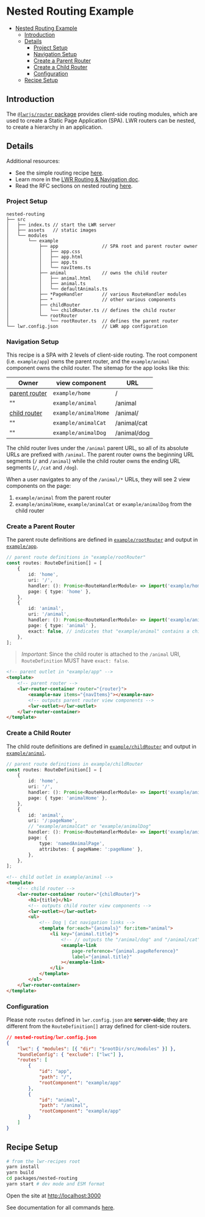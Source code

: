 # Nested Routing Example

-   [Nested Routing Example](#nested-routing-example)
    -   [Introduction](#introduction)
    -   [Details](#details)
        -   [Project Setup](#project-setup)
        -   [Navigation Setup](#navigation-setup)
        -   [Create a Parent Router](#create-a-parent-router)
        -   [Create a Child Router](#create-a-child-router)
        -   [Configuration](#configuration)
    -   [Recipe Setup](#recipe-setup)

## Introduction

The [`@lwrjs/router` package](https://github.com/salesforce/lwr/tree/master/packages/%40lwrjs/router) provides client-side routing modules, which are used to create a Static Page Application (SPA). LWR routers can be nested, to create a hierarchy in an application.

## Details

Additional resources:

-   See the simple routing recipe [here](https://github.com/salesforce/lwr-recipes/tree/master/packages/simple-routing).
-   Learn more in the [LWR Routing & Navigation doc](https://github.com/salesforce/lwr-recipes/blob/master/doc/navigation.md).
-   Read the RFC sections on nested routing [here](https://rfcs.lwc.dev/rfcs/lws/0003-router-api-baseline#nested-mount-point).

### Project Setup

```
nested-routing
├── src
│   ├── index.ts // start the LWR server
│   ├── assets   // static images
│   └── modules
│       └── example
│           ├── app                // SPA root and parent router owner
│           │   ├── app.css
│           │   ├── app.html
│           │   ├── app.ts
│           │   └── navItems.ts
│           ├── animal             // owns the child router
│           │   ├── animal.html
│           │   ├── animal.ts
│           │   └── defaultAnimals.ts
│           ├── *PageHandler       // various RouteHandler modules
│           ├── *                  // other various components
│           ├── childRouter
│           │   └── childRouter.ts // defines the child router
│           └── rootRouter
│               └── rootRouter.ts  // defines the parent router
└── lwr.config.json                // LWR app configuration
```

### Navigation Setup

This recipe is a SPA with 2 levels of client-side routing. The root component (i.e. `example/app`) owns the parent router, and the `example/animal` component owns the child router. The sitemap for the app looks like this:

| Owner                                    | view component       | URL         |
| ---------------------------------------- | -------------------- | ----------- |
| [parent router](#create-a-parent-router) | `example/home`       | /           |
| ""                                       | `example/animal`     | /animal     |
| [child router](#create-a-child-router)   | `example/animalHome` | /animal/    |
| ""                                       | `example/animalCat`  | /animal/cat |
| ""                                       | `example/animalDog`  | /animal/dog |

The child router lives under the `/animal` parent URL, so all of its absolute URLs are prefixed with `/animal`. The parent router owns the beginning URL segments (`/` and `/animal`) while the child router owns the ending URL segments (`/`, `/cat` and `/dog`).

When a user navigates to any of the `/animal/*` URLs, they will see 2 view components on the page:

1. `example/animal` from the parent router
2. `example/animalHome`, `example/animalCat` or `example/animalDog` from the child router

### Create a Parent Router

The parent route definitions are defined in [`example/rootRouter`](https://github.com/salesforce/lwr-recipes/blob/master/packages/nested-routing/src/modules/example/rootRouter/rootRouter.ts) and output in [`example/app`](https://github.com/salesforce/lwr-recipes/blob/master/packages/nested-routing/src/modules/example/app/app.html).

```ts
// parent route definitions in "example/rootRouter"
const routes: RouteDefinition[] = [
    {
        id: 'home',
        uri: '/',
        handler: (): Promise<RouteHandlerModule> => import('example/homePageHandler'), // "example/home"
        page: { type: 'home' },
    },
    {
        id: 'animal',
        uri: '/animal',
        handler: (): Promise<RouteHandlerModule> => import('example/animalPageHandler'), // "example/animal"
        page: { type: 'animal' },
        exact: false, // indicates that "example/animal" contains a child router
    },
];
```

> _Important_: Since the child router is attached to the `/animal` URI, `RouteDefinition` MUST have `exact: false`.

```html
<!-- parent outlet in "example/app" -->
<template>
    <!-- parent router -->
    <lwr-router-container router="{router}">
        <example-nav items="{navItems}"></example-nav>
        <!-- outputs parent router view components -->
        <lwr-outlet></lwr-outlet>
    </lwr-router-container>
</template>
```

### Create a Child Router

The child route definitions are defined in [`example/childRouter`](https://github.com/salesforce/lwr-recipes/blob/master/packages/nested-routing/src/modules/example/childRouter/childRouter.ts) and output in [`example/animal`](https://github.com/salesforce/lwr-recipes/blob/master/packages/nested-routing/src/modules/example/animal/animal.html).

```ts
// parent route definitions in example/childRouter
const routes: RouteDefinition[] = [
    {
        id: 'home',
        uri: '/',
        handler: (): Promise<RouteHandlerModule> => import('example/animalHomePageHandler'), // "example/animalHome"
        page: { type: 'animalHome' },
    },
    {
        id: 'animal',
        uri: '/:pageName',
        // "example/animalCat" or "example/animalDog"
        handler: (): Promise<RouteHandlerModule> => import('example/animalNamedPageHandler'),
        page: {
            type: 'namedAnimalPage',
            attributes: { pageName: ':pageName' },
        },
    },
];
```

```html
<!-- child outlet in example/animal -->
<template>
    <!-- child router -->
    <lwr-router-container router="{childRouter}">
        <h1>{title}</h1>
        <!-- outputs child router view components -->
        <lwr-outlet></lwr-outlet>
        <ul>
            <!-- Dog | Cat navigation links -->
            <template for:each="{animals}" for:item="animal">
                <li key="{animal.title}">
                    <!-- // outputs the "/animal/dog" and "/animal/cat" links -->
                    <example-link
                        page-reference="{animal.pageReference}"
                        label="{animal.title}"
                    ></example-link>
                </li>
            </template>
        </ul>
    </lwr-router-container>
</template>
```

### Configuration

Please note `routes` defined in `lwr.config.json` are **server-side**; they are different from the `RouteDefinition[]` array defined for client-side routers.

```json
// nested-routing/lwr.config.json
{
    "lwc": { "modules": [{ "dir": "$rootDir/src/modules" }] },
    "bundleConfig": { "exclude": ["lwc"] },
    "routes": [
        {
            "id": "app",
            "path": "/",
            "rootComponent": "example/app"
        },
        {
            "id": "animal",
            "path": "/animal",
            "rootComponent": "example/app"
        }
    ]
}
```

## Recipe Setup

```bash
# from the lwr-recipes root
yarn install
yarn build
cd packages/nested-routing
yarn start # dev mode and ESM format
```

Open the site at [http://localhost:3000](http://localhost:3000)

See documentation for all commands [here](https://github.com/salesforce/lwr-recipes/blob/master/doc/get_started.md).
